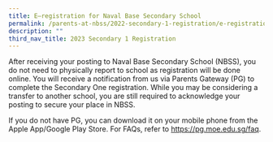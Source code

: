 ```yaml
---
title: E–registration for Naval Base Secondary School
permalink: /parents-at-nbss/2022-secondary-1-registration/e-registration-for-naval-base-secondary-school/
description: ""
third_nav_title: 2023 Secondary 1 Registration
---
```



<p>After receiving your posting to Naval Base Secondary School (NBSS), you do not need to physically report to school as registration will be done online. You will receive a notification from us via Parents Gateway (PG) to complete the Secondary One registration. While you may be considering a transfer to another school, you are still required to acknowledge your posting to secure your place in NBSS.&nbsp;</p>
<p>If you do not have PG,&nbsp;you can download it on your mobile phone from the Apple App/Google Play Store. For FAQs, refer to <a href="https://pg.moe.edu.sg/faq">https://pg.moe.edu.sg/faq</a>.</p>